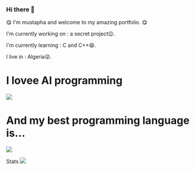 ### Hi there 👋
<p>😋 I'm mustapha and welcome to my amazing portfolio. 😋</p>
<p>I'm currently working on : a secret project😉. </p>
<p>I'm currently learning : C and C++😄. </p>
<p>I live in : Algeria😜. </p>

<h1><strong>I lovee AI programming</strong></h1>
<img src="https://images.unsplash.com/photo-1620712943543-bcc4688e7485?crop=entropy&cs=tinysrgb&fit=max&fm=jpg&ixid=MnwxMjA3fDB8MXxzZWFyY2h8M3x8YWl8ZW58MHx8fHwxNjUxODMyODcy&ixlib=rb-1.2.1&q=80&w=300">
<h1><strong>And my best programming language is...</strong></h1>
<img src="https://images.unsplash.com/photo-1526379095098-d400fd0bf935?ixlib=rb-1.2.1&ixid=MnwxMjA3fDB8MHxwaG90by1wYWdlfHx8fGVufDB8fHx8&auto=format&fit=crop&w=1000&q=80">


Stats
<img src="https://github-readme-stats.vercel.app/api?username=Mustipythonister&&show_icons=true&title_color=ffffff&icon_color=bb2acf&text_color=daf7dc&bg_color=151515">
